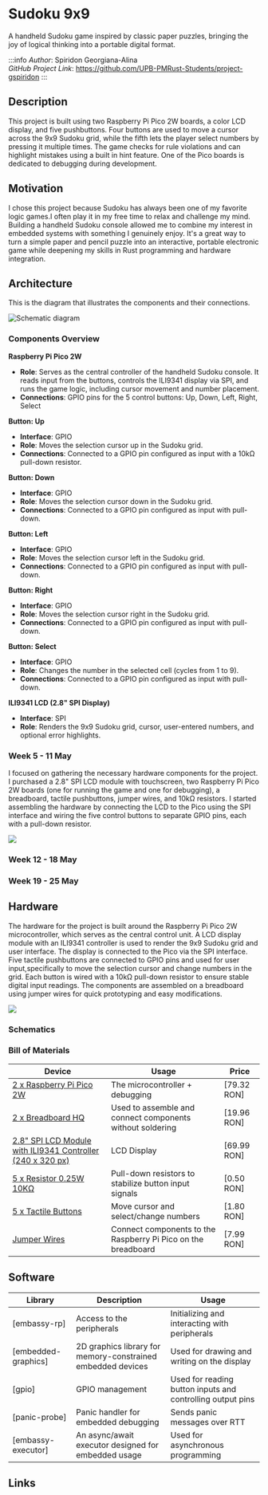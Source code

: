 # Sudoku 9x9
A handheld Sudoku game inspired by classic paper puzzles, bringing the joy of logical thinking into a portable digital format.

:::info 
*Author*: Spiridon Georgiana-Alina \
*GitHub Project Link*: https://github.com/UPB-PMRust-Students/project-gspiridon
:::

## Description
This project is built using two Raspberry Pi Pico 2W boards, a color LCD display, and five pushbuttons. Four buttons are used to move a cursor across the 9x9 Sudoku grid, while the fifth lets the player select numbers by pressing it multiple times. The game checks for rule violations and can highlight mistakes using a built in hint feature. One of the Pico boards is dedicated to debugging during development.

## Motivation
I chose this project because Sudoku has always been one of my favorite logic games.I often play it in my free time to relax and challenge my mind. Building a handheld Sudoku console allowed me to combine my interest in embedded systems with something I genuinely enjoy. It's a great way to turn a simple paper and pencil puzzle into an interactive, portable electronic game while deepening my skills in Rust programming and hardware integration.

## Architecture 
This is the diagram that illustrates the components and their connections.

![Schematic diagram](Schematics.webp)


### Components Overview

**Raspberry Pi Pico 2W**
- **Role**: Serves as the central controller of the handheld Sudoku console. It reads input from the buttons, controls the ILI9341 display via SPI, and runs the game logic, including cursor movement and number placement.
- **Connections**: GPIO pins for the 5 control buttons: Up, Down, Left, Right, Select

**Button: Up**
- **Interface**: GPIO
- **Role**: Moves the selection cursor up in the Sudoku grid.
- **Connections**: Connected to a GPIO pin configured as input with a 10kΩ pull-down resistor.
 
**Button: Down**
- **Interface**: GPIO
- **Role**: Moves the selection cursor down in the Sudoku grid.
- **Connections**: Connected to a GPIO pin configured as input with pull-down.


**Button: Left**
- **Interface**: GPIO
- **Role**: Moves the selection cursor left in the Sudoku grid.
- **Connections**: Connected to a GPIO pin configured as input with pull-down.


**Button: Right**
- **Interface**: GPIO
- **Role**: Moves the selection cursor right in the Sudoku grid.
- **Connections**: Connected to a GPIO pin configured as input with pull-down.

**Button: Select**
- **Interface**: GPIO
- **Role**:  Changes the number in the selected cell (cycles from 1 to 9).
- **Connections**: Connected to a GPIO pin configured as input with pull-down.


**ILI9341 LCD (2.8" SPI Display)**
- **Interface**: SPI
- **Role**:  Renders the 9x9 Sudoku grid, cursor, user-entered numbers, and optional error highlights.

 

### Week 5 - 11 May
I focused on gathering the necessary hardware components for the project. I purchased a 2.8" SPI LCD module with touchscreen, two Raspberry Pi Pico 2W boards (one for running the game and one for debugging), a breadboard, tactile pushbuttons, jumper wires, and 10kΩ resistors. I started assembling the hardware by connecting the LCD to the Pico using the SPI interface and wiring the five control buttons to separate GPIO pins, each with a pull-down resistor.

![](hardware1.webp)

### Week 12 - 18 May


### Week 19 - 25 May


## Hardware
The hardware for the project is built around the Raspberry Pi Pico 2W microcontroller, which serves as the central control unit. A LCD display module with an ILI9341 controller is used to render the 9x9 Sudoku grid and user interface. The display is connected to the Pico via the SPI interface. Five tactile pushbuttons are connected to GPIO pins and used for user input,specifically to move the selection cursor and change numbers in the grid. Each button is wired with a 10kΩ pull-down resistor to ensure stable digital input readings. The components are assembled on a breadboard using jumper wires for quick prototyping and easy modifications.

![](hardware2.webp)


### Schematics
### Bill of Materials
| Device                                                  | Usage                        | Price                           |
|---------------------------------------------------------|------------------------------|---------------------------------|
| [2 x Raspberry Pi Pico 2W](https://www.optimusdigital.ro/ro/placi-raspberry-pi/13327-raspberry-pi-pico-2-w.html?search_query=5056561803975&results=1) | The microcontroller + debugging| [79.32 RON]|
[2 x Breadboard HQ]() | Used to assemble and connect components without soldering  | [19.96 RON] |
[2.8" SPI LCD Module with ILI9341 Controller (240 x 320 px)](https://www.optimusdigital.ro/ro/optoelectronice-lcd-uri/3544-modul-lcd-spi-de-28-cu-touchscreen-controller-ili9341-i-xpt2046-240x320-px.html?search_query=0104110000028952&results=1) | LCD Display | [69.99 RON] |
[5 x Resistor 0.25W 10KΩ](https://www.optimusdigital.ro/ro/componente-electronice-rezistoare/1088-rezistor-025w-100k.html?search_query=0104210000010039&results=1) | Pull-down resistors to stabilize button input signals | [0.50 RON] |
[5 x Tactile Buttons](https://www.optimusdigital.ro/ro/butoane-i-comutatoare/1119-buton-6x6x6.html?search_query=0104210000010862&results=1) | Move cursor and select/change numbers | [1.80 RON] |
[Jumper Wires](https://www.optimusdigital.ro/ro/fire-fire-mufate/12-set-de-cabluri-pentru-breadboard.html?search_query=0104210000001532&results=1) | Connect components to the Raspberry Pi Pico on the breadboard | [7.99 RON] |



## Software
| Library | Description | Usage |
|---------|-------------|-------|
[embassy-rp] | Access to the peripherals | Initializing and interacting with peripherals
[embedded-graphics] | 2D graphics library for memory-constrained embedded devices | Used for drawing and writing on the display
[gpio] | GPIO management | Used for reading button inputs and controlling output pins
[panic-probe] | Panic handler for embedded debugging | Sends panic messages over RTT
[embassy-executor] | An async/await executor designed for embedded usage | Used for asynchronous programming

## Links